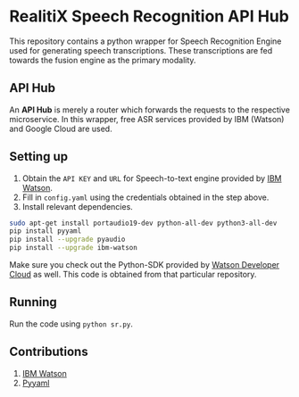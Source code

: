 # RealitiX Speech Recognition API Hub

This repository contains a python wrapper for Speech Recognition Engine used for generating speech transcriptions. These transcriptions are fed towards the fusion engine as the primary modality.

## API Hub

An **API Hub** is merely a router which forwards the requests to the respective microservice. In this wrapper, free ASR services provided by IBM (Watson) and Google Cloud are used.

## Setting up

1. Obtain the `API KEY` and `URL` for Speech-to-text engine provided by [IBM Watson](https://cloud.ibm.com/docs/services/speech-to-text?topic=speech-to-text-gettingStarted). 
2. Fill in `config.yaml` using the credentials obtained in the step above.
3. Install relevant dependencies.

```bash
sudo apt-get install portaudio19-dev python-all-dev python3-all-dev
pip install pyyaml
pip install --upgrade pyaudio
pip install --upgrade ibm-watson
```

Make sure you check out the Python-SDK provided by [Watson Developer Cloud](https://github.com/watson-developer-cloud/python-sdk) as well. This code is obtained from that particular repository.

## Running

Run the code using `python sr.py`.

## Contributions

1. [IBM Watson](https://www.ibm.com/watson/services/speech-to-text/)
2. [Pyyaml](https://www.ibm.com/watson/services/speech-to-text/)
